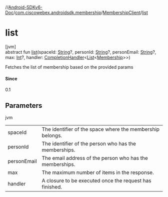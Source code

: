 //[Android-SDKv6-Doc](../../../index.md)/[com.ciscowebex.androidsdk.membership](../index.md)/[MembershipClient](index.md)/[list](list.md)

# list

[jvm]\
abstract fun [list](list.md)(spaceId: [String](https://kotlinlang.org/api/latest/jvm/stdlib/kotlin/-string/index.html)?, personId: [String](https://kotlinlang.org/api/latest/jvm/stdlib/kotlin/-string/index.html)?, personEmail: [String](https://kotlinlang.org/api/latest/jvm/stdlib/kotlin/-string/index.html)?, max: [Int](https://kotlinlang.org/api/latest/jvm/stdlib/kotlin/-int/index.html)?, handler: [CompletionHandler](../../com.ciscowebex.androidsdk/-completion-handler/index.md)&lt;[List](https://kotlinlang.org/api/latest/jvm/stdlib/kotlin.collections/-list/index.html)&lt;[Membership](../-membership/index.md)&gt;&gt;)

Fetches the list of membership based on the provided params

#### Since

0.1

## Parameters

jvm

| | |
|---|---|
| spaceId | The identifier of the space where the membership belongs. |
| personId | The identifier of the person who has the memberships. |
| personEmail | The email address of the person who has the memberships. |
| max | The maximum number of items in the response. |
| handler | A closure to be executed once the request has finished. |
